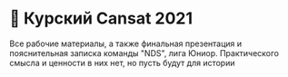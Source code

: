 # 🚀 Курский Cansat 2021
Все рабочие материалы, а также финальная презентация и пояснительная записка команды "NDS", лига Юниор. Практического смысла и ценности в них нет, но пусть будут для истории
